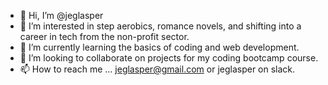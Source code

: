 - 👋 Hi, I’m @jeglasper
- 👀 I’m interested in step aerobics, romance novels, and shifting into a career in tech from the non-profit sector.
- 🌱 I’m currently learning the basics of coding and web development. 
- 💞️ I’m looking to collaborate on projects for my coding bootcamp course.
- 📫 How to reach me ... jeglasper@gmail.com or jeglasper on slack.

<!---
jeglasper/jeglasper is a ✨ special ✨ repository because its `README.md` (this file) appears on your GitHub profile.
You can click the Preview link to take a look at your changes.
--->

